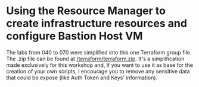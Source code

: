 # Using the Resource Manager to create infrastructure resources and configure Bastion Host VM

 The labs from 040 to 070 were simplified into this one Terraform group file. The .zip file can be found at [/terraform/terraform.zip](https://github.com/diogoshibata/terraform-bastion/blob/master/terraform/terraform.zip). It's a simplification made exclusively for this workshop and, if you want to use it as base for the creation of your own scripts, I encourage you to remove any sensitive data that could be expose (like Auth Token and Keys' information).
